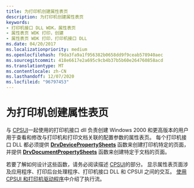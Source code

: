 ```yaml
---
title: 为打印机创建属性表页
description: 为打印机创建属性表页
keywords:
- 打印机接口 DLL WDK，属性表页
- 属性表页 WDK 打印，创建
- 属性表页 WDK 打印，打印机接口 DLL
ms.date: 04/20/2017
ms.localizationpriority: medium
ms.openlocfilehash: f9da3fa9a1f956382b0658dd9f9ceab578940aec
ms.sourcegitcommit: 418e6617e2a695c9cb4b37b5b60e264760858acd
ms.translationtype: MT
ms.contentlocale: zh-CN
ms.lasthandoff: 12/07/2020
ms.locfileid: "96797453"
---
```

# <a name="creating-property-sheet-pages-for-printers"></a>为打印机创建属性表页





与 [CPSUI](common-property-sheet-user-interface.md)一起使用的打印机接口 dll 负责创建 Windows 2000 和更高版本的用户用于查看和修改与打印机和打印文档关联的配置参数的属性表页。 每个打印机接口 DLL 都必须提供 [**DrvDevicePropertySheets**](/windows-hardware/drivers/ddi/winddiui/nf-winddiui-drvdevicepropertysheets) 函数来创建打印机特定的页面，并提供 [**DrvDocumentPropertySheets**](/windows-hardware/drivers/ddi/winddiui/nf-winddiui-drvdocumentpropertysheets) 函数来创建特定于文档的页面。

若要了解如何设计这些函数，请务必阅读描述 [CPSUI](common-property-sheet-user-interface.md)的部分。 显示属性表页面涉及应用程序、打印后台处理程序、打印机接口 DLL 和 CPSUI 之间的交互。 [使用 CPSUI 和打印机驱动程序](using-cpsui-with-printer-drivers.md)中介绍了执行流。

 

